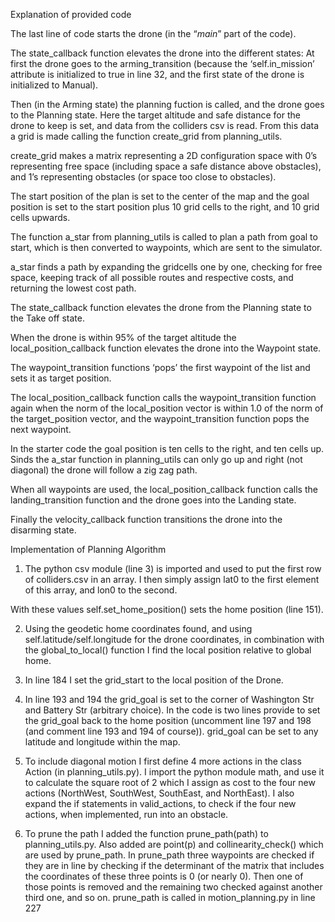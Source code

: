 Explanation of provided code


The last line of code starts the drone (in the “_main_” part of the code).

The state_callback function elevates the drone into the different states: At first the drone goes to the arming_transition (because the ‘self.in_mission’ attribute is initialized to true in line 32, and the first state of the drone is initialized to Manual).

Then (in the Arming state) the planning fuction is called, and the drone goes to the Planning state. Here the target altitude and safe distance for the drone to keep is set, and data from the colliders csv is read. From this data a grid is made calling the function create_grid from planning_utils.

create_grid makes a matrix representing a 2D configuration space with 0’s representing free space (including space a safe distance above obstacles), and 1’s representing obstacles (or space too close to obstacles).

The start position of the plan is set to the center of the map and the goal position is set to the start position plus 10 grid cells to the right, and 10 grid cells upwards.

The function a_star from planning_utils is called to plan a path from goal to start, which is then converted to waypoints, which are sent to the simulator.

a_star finds a path by expanding the gridcells one by one, checking for free space, keeping track of all possible routes and respective costs, and returning the lowest cost path.

The state_callback function elevates the drone from the Planning state to the Take off state.

When the drone is within 95% of the target altitude the local_position_callback function elevates the drone into the Waypoint state.

The waypoint_transition functions ‘pops’ the first waypoint of the list and sets it as target position.

The local_position_callback function calls the waypoint_transition function again when the norm of the local_position vector is within 1.0 of the norm of the target_position vector, and the waypoint_transition function pops the next waypoint.

In the starter code the goal position is ten cells to the right, and ten cells up. Sinds the a_star function in planning_utils can only go up and right (not diagonal) the drone will follow a zig zag path.

When all waypoints are used, the local_position_callback function calls the landing_transition function and the drone goes into the Landing state.

Finally the velocity_callback function transitions the drone into the disarming state.


Implementation of Planning Algorithm


1. The python csv module (line 3) is imported and used to put the first row of colliders.csv in an array. I then simply assign lat0 to the first element of this array, and lon0 to the second.

With these values self.set_home_position() sets the home position (line 151).

2. Using the geodetic home coordinates found, and using self.latitude/self.longitude for the drone coordinates, in combination with the global_to_local() function I find the local position relative to global home.

3. In line 184 I set the grid_start to the local position of the Drone.

4. In line 193 and 194 the grid_goal is set to the corner of Washington Str and Battery Str (arbitrary choice). In the code is two lines provide to set the grid_goal back to the home position (uncomment line 197 and 198 (and comment line 193 and 194 of course)). grid_goal can be set to any latitude and longitude within the map.

5. To include diagonal motion I first define 4 more actions in the class Action (in planning_utils.py). I import the python module math, and use it to calculate the square root of 2 which I assign as cost to the four new actions (NorthWest, SouthWest, SouthEast, and NorthEast). I also expand the if statements in valid_actions, to check if the four new actions, when implemented, run into an obstacle.

6. To prune the path I added the function prune_path(path) to planning_utils.py. Also added are point(p) and collinearity_check() which are used by prune_path. In prune_path three waypoints are checked if they are in line by checking if the determinant of the matrix that includes the coordinates of these three points is 0 (or nearly 0). Then one of those points is removed and the remaining two checked against another third one, and so on. prune_path is called in motion_planning.py in line 227





